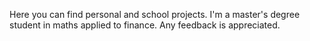 Here you can find personal and school projects. I'm a master's degree student in maths applied to finance.
Any feedback is appreciated.
